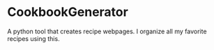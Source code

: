 # CookbookGenerator
A python tool that creates recipe webpages. I organize all my favorite recipes using this.
